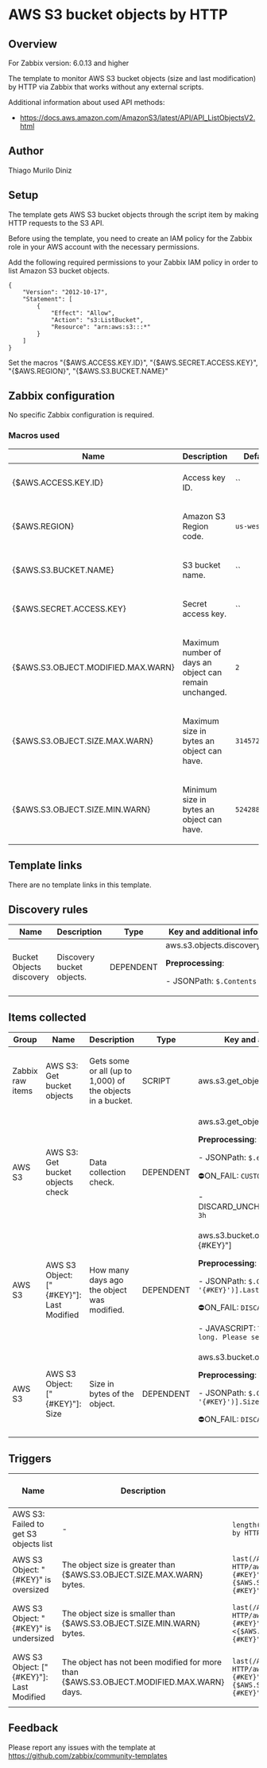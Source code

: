 # AWS S3 bucket objects by HTTP

## Overview

For Zabbix version: 6.0.13 and higher

The template to monitor AWS S3 bucket objects (size and last modification) by HTTP via Zabbix that works without any external scripts.

Additional information about used API methods:
- https://docs.aws.amazon.com/AmazonS3/latest/API/API_ListObjectsV2.html

## Author

Thiago Murilo Diniz

## Setup

The template gets AWS S3 bucket objects through the script item by making HTTP requests to the S3 API.

Before using the template, you need to create an IAM policy for the Zabbix role in your AWS account with the necessary permissions.

Add the following required permissions to your Zabbix IAM policy in order to list Amazon S3 bucket objects.

```
{
    "Version": "2012-10-17",
    "Statement": [
        {
            "Effect": "Allow",
            "Action": "s3:ListBucket",
            "Resource": "arn:aws:s3:::*"
        }
    ]
}
```

Set the macros "{$AWS.ACCESS.KEY.ID}", "{$AWS.SECRET.ACCESS.KEY}", "{$AWS.REGION}", "{$AWS.S3.BUCKET.NAME}"

## Zabbix configuration

No specific Zabbix configuration is required.

### Macros used

|Name|Description|Default|
|----|-----------|-------|
|{$AWS.ACCESS.KEY.ID} |<p>Access key ID.</p> |`` |
|{$AWS.REGION} |<p>Amazon S3 Region code.</p> |`us-west-1` |
|{$AWS.S3.BUCKET.NAME} |<p>S3 bucket name.</p> |`` |
|{$AWS.SECRET.ACCESS.KEY} |<p>Secret access key.</p> |`` |
|{$AWS.S3.OBJECT.MODIFIED.MAX.WARN} |<p>Maximum number of days an object can remain unchanged.</p> |`2` |
|{$AWS.S3.OBJECT.SIZE.MAX.WARN} |<p>Maximum size in bytes an object can have.</p> |`31457280000` |
|{$AWS.S3.OBJECT.SIZE.MIN.WARN} |<p>Minimum size in bytes an object can have.</p> |`5242880` |


## Template links

There are no template links in this template.

## Discovery rules

|Name|Description|Type|Key and additional info|
|----|-----------|----|----|
|Bucket Objects discovery |<p>Discovery bucket objects.</p> |DEPENDENT |aws.s3.objects.discovery<p>**Preprocessing**:</p><p>- JSONPath: `$.Contents`</p> |

## Items collected

|Group|Name|Description|Type|Key and additional info|
|-----|----|-----------|----|---------------------|
|Zabbix raw items |AWS S3: Get bucket objects |<p>Gets some or all (up to 1,000) of the objects in a bucket.</p> |SCRIPT |aws.s3.get_objects |
|AWS S3 |AWS S3: Get bucket objects check |<p>Data collection check.</p> |DEPENDENT |aws.s3.get_objects.check<p>**Preprocessing**:</p><p>- JSONPath: `$.error`</p><p>⛔️ON_FAIL: `CUSTOM_VALUE -> `</p><p>- DISCARD_UNCHANGED_HEARTBEAT: `3h`</p> |
|AWS S3 |AWS S3 Object: ["{#KEY}"]: Last Modified |<p>How many days ago the object was modified.</p> |DEPENDENT |aws.s3.bucket.object_modified["{#KEY}"]<p>**Preprocessing**:</p><p>- JSONPath: `$.Contents[?(@.Key== '{#KEY}')].LastModified.first()`</p><p>⛔️ON_FAIL: `DISCARD_VALUE -> `</p><p>- JAVASCRIPT: `The text is too long. Please see the template.`</p> |
|AWS S3 |AWS S3 Object: ["{#KEY}"]: Size |<p>Size in bytes of the object.</p> |DEPENDENT |aws.s3.bucket.object_size["{#KEY}"]<p>**Preprocessing**:</p><p>- JSONPath: `$.Contents[?(@.Key== '{#KEY}')].Size.first()`</p><p>⛔️ON_FAIL: `DISCARD_VALUE -> `</p> |

## Triggers

|Name|Description|Expression|Severity|Dependencies and additional info|
|----|-----------|----|----|----|
|AWS S3: Failed to get S3 objects list |<p>-</p> |`length(last(/AWS S3 bucket objects by HTTP/aws.s3.get_objects.check))>0` |WARNING | |
|AWS S3 Object: "{#KEY}" is oversized |<p>The object size is greater than {$AWS.S3.OBJECT.SIZE.MAX.WARN} bytes.</p> |`last(/AWS S3 bucket objects by HTTP/aws.s3.bucket.object_size["{#KEY}"])>{$AWS.S3.OBJECT.SIZE.MAX.WARN:"{#KEY}"}` |WARNING | |
|AWS S3 Object: "{#KEY}" is undersized |<p>The object size is smaller than {$AWS.S3.OBJECT.SIZE.MIN.WARN} bytes.</p> |`last(/AWS S3 bucket objects by HTTP/aws.s3.bucket.object_size["{#KEY}"])<{$AWS.S3.OBJECT.SIZE.MIN.WARN:"{#KEY}"}` |WARNING | |
|AWS S3 Object: ["{#KEY}"]: Last Modified |<p>The object has not been modified for more than {$AWS.S3.OBJECT.MODIFIED.MAX.WARN} days.</p> |`last(/AWS S3 bucket objects by HTTP/aws.s3.bucket.object_modified["{#KEY}"])>{$AWS.S3.OBJECT.MODIFIED.MAX.WARN:"{#KEY}"}` |WARNING | |


## Feedback

Please report any issues with the template at https://github.com/zabbix/community-templates